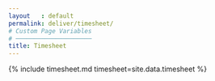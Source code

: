 ```yaml
---
layout   : default
permalink: deliver/timesheet/
# Custom Page Variables
# ─────────────────────
title: Timesheet
---
```


{% include timesheet.md timesheet=site.data.timesheet %}